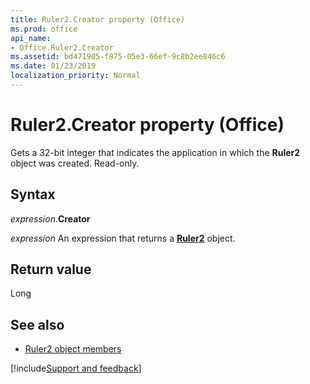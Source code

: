 ```yaml
---
title: Ruler2.Creator property (Office)
ms.prod: office
api_name:
- Office.Ruler2.Creator
ms.assetid: bd471905-f875-05e3-66ef-9c8b2ee846c6
ms.date: 01/23/2019
localization_priority: Normal
---
```



# Ruler2.Creator property (Office)

Gets a 32-bit integer that indicates the application in which the **Ruler2** object was created. Read-only.


## Syntax

_expression_.**Creator**

_expression_ An expression that returns a **[Ruler2](Office.Ruler2.md)** object.


## Return value

Long


## See also

- [Ruler2 object members](overview/Library-Reference/ruler2-members-office.md)



[!include[Support and feedback](~/includes/feedback-boilerplate.md)]